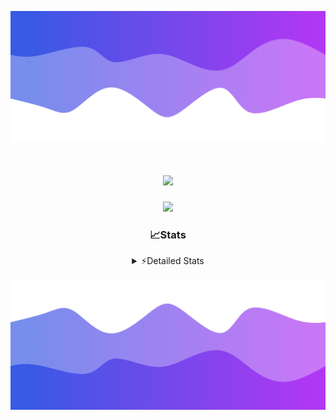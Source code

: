 ![Header](./header.png)
<div align="center">

<h1 align="center">
  <a href="https://git.io/typing-svg">
    <img src="https://readme-typing-svg.herokuapp.com/?lines=Hello,+There!+👋;This+is+chicho.;CEO+on+Hely+Development....;&center=true&size=25">
  </a>
</h1>
  
<p align="center">
  <img src="https://lanyard.cnrad.dev/api/852683595378196480" />
</p>

### 📈Stats
<details>
    <summary> ⚡Detailed Stats</summary>
    <br/>

<!--START_SECTION:waka-->
![Code Time](http://img.shields.io/badge/Code%20Time-398%20hrs%2038%20mins-blue)

![Profile Views](http://img.shields.io/badge/Profile%20Views-40-blue)

**🐱 My GitHub Data** 

> 📦 43.5 kB Used in GitHub's Storage 
 > 
> 🏆 27 Contributions in the Year 2023
 > 
> 🚫 Not Opted to Hire
 > 
> 📜 8 Public Repositories 
 > 
> 🔑 9 Private Repositories 
 > 
**I'm a Night 🦉** 

```text
🌞 Morning                17 commits          █░░░░░░░░░░░░░░░░░░░░░░░░   05.76 % 
🌆 Daytime                30 commits          ███░░░░░░░░░░░░░░░░░░░░░░   10.17 % 
🌃 Evening                145 commits         ████████████░░░░░░░░░░░░░   49.15 % 
🌙 Night                  103 commits         █████████░░░░░░░░░░░░░░░░   34.92 % 
```
📅 **I'm Most Productive on Tuesday** 

```text
Monday                   19 commits          ██░░░░░░░░░░░░░░░░░░░░░░░   06.44 % 
Tuesday                  67 commits          ██████░░░░░░░░░░░░░░░░░░░   22.71 % 
Wednesday                54 commits          █████░░░░░░░░░░░░░░░░░░░░   18.31 % 
Thursday                 37 commits          ███░░░░░░░░░░░░░░░░░░░░░░   12.54 % 
Friday                   36 commits          ███░░░░░░░░░░░░░░░░░░░░░░   12.20 % 
Saturday                 31 commits          ███░░░░░░░░░░░░░░░░░░░░░░   10.51 % 
Sunday                   51 commits          ████░░░░░░░░░░░░░░░░░░░░░   17.29 % 
```


📊 **This Week I Spent My Time On** 

```text
🕑︎ Time Zone: America/Argentina/Buenos_Aires

💬 Programming Languages: 
HTML                     6 hrs 46 mins       ███████████░░░░░░░░░░░░░░   43.82 % 
JavaScript               5 hrs 36 mins       █████████░░░░░░░░░░░░░░░░   36.30 % 
Python                   3 hrs               █████░░░░░░░░░░░░░░░░░░░░   19.42 % 
SCSS                     3 mins              ░░░░░░░░░░░░░░░░░░░░░░░░░   00.43 % 
CSS                      0 secs              ░░░░░░░░░░░░░░░░░░░░░░░░░   00.02 % 

🔥 Editors: 
VS Code                  15 hrs 27 mins      █████████████████████████   100.00 % 

🐱‍💻 Projects: 
Unknown Project          10 hrs 24 mins      █████████████████░░░░░░░░   67.26 % 
pagina-js                2 hrs 38 mins       ████░░░░░░░░░░░░░░░░░░░░░   17.03 % 
JavaScript               2 hrs 17 mins       ████░░░░░░░░░░░░░░░░░░░░░   14.77 % 
PreEntrega2js            8 mins              ░░░░░░░░░░░░░░░░░░░░░░░░░   00.94 % 

💻 Operating System: 
Windows                  15 hrs 27 mins      █████████████████████████   100.00 % 
```

**I Mostly Code in JavaScript** 

```text
JavaScript               8 repos             ████████░░░░░░░░░░░░░░░░░   33.33 % 
CSS                      4 repos             ████░░░░░░░░░░░░░░░░░░░░░   16.67 % 
HTML                     3 repos             ███░░░░░░░░░░░░░░░░░░░░░░   12.50 % 
C#                       2 repos             ██░░░░░░░░░░░░░░░░░░░░░░░   08.33 % 
Batchfile                1 repo              █░░░░░░░░░░░░░░░░░░░░░░░░   04.17 % 
```




 Last Updated on 25/09/2023 16:15:52 UTC
<!--END_SECTION:waka-->
</details>

![Footer](./footer.png)
